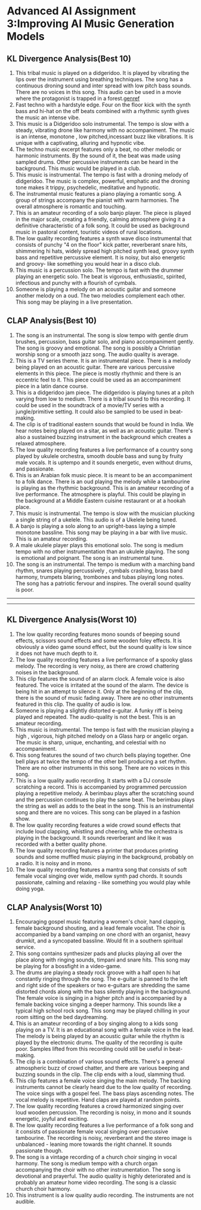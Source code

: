 # Advanced AI Assignment 3:Improving AI Music Generation Models


KL Divergence Analysis(Best 10)
----------------------
1. This tribal music is played on a didgeridoo. It is played by vibrating the lips over the instrument using breathing techniques. The song has a continuous droning sound and inter spread with low pitch bass sounds. There are no voices in this song. This audio can be used in a movie where the protagonist is trapped in a forest.[gen](eval_results/audio_samples/best_kl/generate/dIvqn14xgI.wav.wav)[ref](eval_results/audio_samples/best_kl/reference/cdIvqn14xgI.wav)
3. Fast techno with a hardstyle edge. Four on the floor kick with the synth bass and hi-hat on the off beats combined with a rhythmic synth gives the music an intense vibe.
4. This music is a Didgeridoo solo instrumental. The tempo is slow with a steady, vibrating drone like harmony with no accompaniment. The music is an intense, monotone , low pitched,incessant buzz like vibrations. It is unique with a captivating, alluring and hypnotic vibe.
5. The techno music excerpt features only a beat, no other melodic or harmonic instruments. By the sound of it, the beat was made using sampled drums. Other percussive instruments can be heard in the background. This music would be played in a club.
6. This music is instrumental. The tempo is fast with a droning melody of didgeridoo. The music is complex, powerful, emphatic and the droning tone makes it trippy, psychedelic, meditative and hypnotic.
7. The instrumental music features a piano playing a romantic song. A group of strings accompany the pianist with warm harmonies. The overall atmosphere is romantic and touching.
8. This is an amateur recording of a solo banjo player. The piece is played in the major scale, creating a friendly, calming atmosphere giving it a definitive characteristic of a folk song. It could be used as background music in pastoral content, touristic videos of rural locations.
9. The low quality recording features a synth wave disco instrumental that consists of punchy "4 on the floor" kick patter, reverberant snare hits, shimmering hi hats, widely spread high pitched synth lead, groovy synth bass and repetitive percussive element. It is noisy, but also energetic and groovy- like something you would hear in a disco club.
10. This music is a percussion solo. The tempo is fast with the drummer  playing an energetic solo. The beat is vigorous, enthusiastic, spirited, infectious and punchy with a flourish of cymbals.
11. Someone is playing a melody on an acoustic guitar and someone another melody on a oud. The two melodies complement each other. This song may be playing in a live presentation.


CLAP Analysis(Best 10)
----------------------
1. The song is an instrumental. The song is slow tempo with gentle drum brushes, percussion, bass guitar solo, and piano accompaniment gently. The song is groovy and emotional. The song is possibly a Christian worship song or a smooth jazz song. The audio quality is average.
2. This is a TV series theme. It is an instrumental piece. There is a melody being played on an acoustic guitar. There are various percussive elements in this piece. The piece is mostly rhythmic and there is an eccentric feel to it. This piece could be used as an accompaniment piece in a latin dance course.
3. This is a didgeridoo jam piece. The didgeridoo is playing tunes at a pitch varying from low to medium. There is a tribal sound to this recording. It could be used in the soundtrack of a movie/TV series with a jungle/primitive setting. It could also be sampled to be used in beat-making.
4. The clip is of traditional eastern sounds that would be found in India. We hear notes being played on a sitar, as well as an acoustic guitar. There's also a sustained buzzing instrument in the background which creates a relaxed atmosphere.
5. The low quality recording features a live performance of a country song played by ukulele orchestra, smooth double bass and sung by fruity male vocals. It is uptempo and it sounds energetic, even without drums, and passionate.
6. This is an Arabian folk music piece. It is meant to be an accompaniment to a folk dance. There is an oud playing the melody while a tambourine is playing as the rhythmic background. This is an amateur recording of a live performance. The atmosphere is playful. This could be playing in the background at a Middle Eastern cuisine restaurant or at a hookah place.
7. This music is instrumental. The tempo is slow with the musician plucking a single string of a ukelele. This audio is of a Ukelele being tuned.
8. A banjo is playing a solo along to an upright-bass laying a simple monotone bassline. This song may be playing in a bar with live music. This is an amateur recording.
9. A male ukulele player plays this emotional solo. The song is medium tempo with no other instrumentation than an ukulele playing. The song is emotional and poignant. The song is an instrumental tune.
10. The song is an instrumental. The tempo is medium with a marching band rhythm, snares playing percussively , cymbals crashing, brass band harmony, trumpets blaring, trombones and tubas playing long notes. The song has a patriotic fervour and inspires. The overall sound quality is poor.
----------------------
----------------------


KL Divergence Analysis(Worst 10)
----------------------
1. The low quality recording features mono sounds of beeping sound effects, scissors sound effects and some wooden foley effects. It is obviously a video game sound effect, but the sound quality is low since it does not have much depth to it.
2. The low quality recording features a live performance of a spooky glass melody. The recording is very noisy, as there are crowd chattering noises in the background.
3. This clip features the sound of an alarm clock. A female voice is also featured. The voice is irritated at the sound of the alarm. The device is being hit in an attempt to silence it. Only at the beginning of the clip, there is the sound of music fading away. There are no other instruments featured in this clip. The quality of audio is low.
4. Someone is playing a slightly distorted e-guitar. A funky riff is being played and repeated. The audio-quality is not the best. This is an amateur recording.
5. This music is instrumental. The tempo is fast with the musician  playing a high , vigorous, high pitched  melody on a Glass harp or angelic organ. The music is sharp, unique, enchanting, and celestial with no accompaniment.
6. This song features the sound of two church bells playing together. One bell plays at twice the tempo of the other bell producing a set rhythm. There are no other instruments in this song. There are no voices in this song.
7. This is a low quality audio recording. It starts with a DJ console scratching a record. This is accompanied by programmed percussion playing a repetitive melody. A berimbau plays after the scratching sound and the percussion continues to play the same beat. The berimbau plays the string as well as adds to the beat in the song. This is an instrumental song and there are no voices. This song can be played in a fashion show.
8. The low quality recording features a wide crowd sound effects that include loud clapping, whistling and cheering, while the orchestra is playing in the background. It sounds reverberant and like it was recorded with a better quality phone.
9. The low quality recording features a printer that produces printing sounds and some muffled music playing in the background, probably on a radio. It is noisy and in mono.
10. The low quality recording features a mantra song that consists of soft female vocal singing over wide, mellow synth pad chords. It sounds passionate, calming and relaxing - like something you would play while doing yoga.


CLAP Analysis(Worst 10)
----------------------
1. Encouraging gospel music featuring a women's choir, hand clapping, female background shouting, and a lead female vocalist. The choir is accompanied by a band vamping on one chord with an organist, heavy drumkit, and a syncopated bassline. Would fit in a southern spiritual service.
2. This song contains synthesizer pads and plucks playing all over the place along with ringing sounds, timpani and snare hits. This song may be playing for a bossfight in a video-game.
3. The drums are playing a steady rock groove with a half open hi hat constantly ringing through the song. The e-guitar is panned to the left and right side of the speakers or two e-guitars are shredding the same distorted chords along with the bass silently playing in the background. The female voice is singing in a higher pitch and is accompanied by a female backing voice singing a deeper harmony. This sounds like a typical high school rock song. This song may be played chilling in your room sitting on the bed daydreaming.
4. This is an amateur recording of a boy singing along to a kids song playing on a TV. It is an educational song with a female voice in the lead. The melody is being played by an acoustic guitar while the rhythm is played by the electronic drums. The quality of the recording is quite poor. Samples lifted from this recording could still be useful in beat-making.
5. The clip is a combination of various sound effects. There's a general atmospheric buzz of crowd chatter, and there are various beeping and buzzing sounds in the clip. The clip ends with a loud, slamming thud.
6. This clip features a female voice singing the main melody. The backing instruments cannot be clearly heard due to the low quality of recording. The voice sings with a gospel feel. The bass plays ascending notes. The vocal melody is repetitive. Hand claps are played at random points.
7. The low quality recording features a crowd harmonized singing over loud wooden percussion. The recording is noisy, in mono and it sounds energetic, joyful and exciting.
8. The low quality recording features a live performance of a folk song and it consists of passionate female vocal singing over percussive tambourine. The recording is noisy, reverberant and the stereo image is unbalanced - leaning more towards the right channel. It sounds passionate though.
9. The song is a vintage recording of a church choir singing in vocal harmony. The song is medium tempo with a church organ accompanying the choir with no other instrumentation. The song is devotional and prayerful. The audio quality is highly deteriorated and is probably an amateur home video recording. The song is a classic church choir harmony.
10. This instrument is a low quality audio recording. The instruments are not audible.

